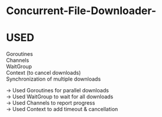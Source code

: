 # Concurrent-File-Downloader-

# USED
Goroutines  
Channels  
WaitGroup  
Context (to cancel downloads)  
Synchronization of multiple downloads  
  
-> Used Goroutines for parallel downloads  
-> Used WaitGroup to wait for all downloads  
-> Used Channels to report progress  
-> Used Context to add timeout & cancellation  


